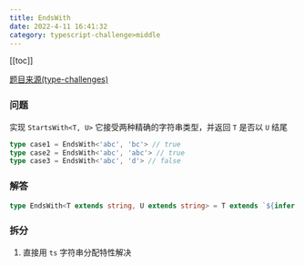 ```yaml
---
title: EndsWith
date: 2022-4-11 16:41:32
category: typescript-challenge>middle
---
```


[[toc]]

[题目来源(type-challenges)](https://github.com/type-challenges/type-challenges/blob/master/questions/2693-medium-endswith/README.md)

### 问题
实现 `StartsWith<T, U>` 它接受两种精确的字符串类型，并返回 `T` 是否以 `U` 结尾

```typescript
type case1 = EndsWith<'abc', 'bc'> // true
type case2 = EndsWith<'abc', 'abc'> // true
type case3 = EndsWith<'abc', 'd'> // false
```

### 解答
```typescript
type EndsWith<T extends string, U extends string> = T extends `${infer _F}${U}` ? true : false
```

### 拆分
1. 直接用 `ts` 字符串分配特性解决
